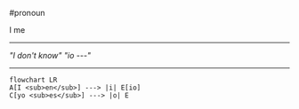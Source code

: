 #pronoun 

I
me

***
*"I don't know"*
*"io ---"*
***
```mermaid  
flowchart LR
A[I <sub>en</sub>] ---> |i| E[io]
C[yo <sub>es</sub>] ---> |o| E
```